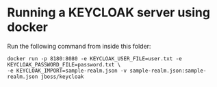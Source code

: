 # Running a KEYCLOAK server using docker
Run the following command from inside this folder:

    docker run -p 8180:8080 -e KEYCLOAK_USER_FILE=user.txt -e KEYCLOAK_PASSWORD_FILE=password.txt \
    -e KEYCLOAK_IMPORT=sample-realm.json -v sample-realm.json:sample-realm.json jboss/keycloak
